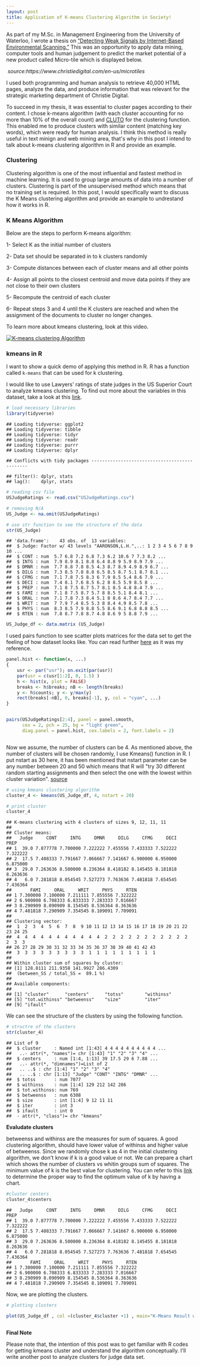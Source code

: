 ```yaml
---
layout: post
title: Application of K-means Clustering Algorithm in Society!
---
```


As part of my M.Sc. in Management Engineering from the University of Waterloo, I wrote a thesis on [“Detecting Weak Signals by Internet-Based Environmental Scanning.”](https://uwspace.uwaterloo.ca/bitstream/handle/10012/6314/Tabatabaei_Nasim.pdf?sequence=1) This was an opportunity to apply data mining, computer tools and human judgement to predict the market potential of a new product called Micro-tile which is displayed below.

<p>
    <img src="/images/micro-tile.png" alt>
    <em> source:https://www.christiedigital.com/en-us/microtiles </em>

</p>
I used both programming and human analysis to retrieve 40,000 HTML pages, analyze the data, and produce information that was relevant for the strategic marketing department of Christie Digital.

To succeed in my thesis, it was essential to cluster pages according to their content. I chose k-means algorithm (with each cluster accounting for no more than 10% of the overall count) and [CLUTO](http://glaros.dtc.umn.edu/gkhome/cluto/cluto/overview) for the clustering function. This enabled me to produce clusters with similar content (matching key words), which were ready for human analysis. I think this method is really useful in text minign and web mining area, that's why in this post I intend to talk about k-means clustering algorithm in R and provide an example.

### Clustering

Clustering algorithm is one of the most influential and fastest method in machine learning. It is used to group large amounts of data into a number of clusters. Clustering is part of the unsupervised method which means that no training set is required. In this post, I would specifically want to discuss the K Means clustering algorithm and provide an example to undrestand how it works in R.

### K Means Algorithm

Below are the steps to perform K-means algorithm:

1- Select K as the initial number of clusters

2- Data set should be separated in to k clusters randomly

3- Compute distances between each of cluster means and all other points

4- Assign all points to the closest centroid and move data points if they are not close to their own clusters

5- Recompute the centroid of each cluster

6- Repeat steps 3 and 4 until the K clusters are reached and when the assignment of the documents to cluster no longer changes.

To learn more about kmeans clustering, look at this video.

[![K-means clustering Algorithm](http://i3.ytimg.com/vi/vi/mtkWR8sx0NA/maxresdefault.jpg/hqdefault.jpg)](https://www.youtube.com/watch?v=mtkWR8sx0NA)

### kmeans in R

I want to show a quick demo of applying this method in R. R has a function called `k-means` that can be used for k clustering.

I would like to use Lawyers' ratings of state judges in the US Superior Court to analyze kmeans clustering. To find out more about the variables in this dataset, take a look at this [link](Lawyers'%20ratings%20of%20state%20judges%20in%20the%20US%20Superior%20Court).

``` r
# load necessary libraries
library(tidyverse)
```

    ## Loading tidyverse: ggplot2
    ## Loading tidyverse: tibble
    ## Loading tidyverse: tidyr
    ## Loading tidyverse: readr
    ## Loading tidyverse: purrr
    ## Loading tidyverse: dplyr

    ## Conflicts with tidy packages ----------------------------------------------

    ## filter(): dplyr, stats
    ## lag():    dplyr, stats

``` r
# reading csv file
USJudgeRatings <- read.csv("USJudgeRatings.csv")
```

``` r
# removing N/A 
US_Judge <- na.omit(USJudgeRatings)

# use str function to see the structure of the data
str(US_Judge)
```

    ## 'data.frame':    43 obs. of  13 variables:
    ##  $ Judge: Factor w/ 43 levels "AARONSON,L.H.",..: 1 2 3 4 5 6 7 8 9 10 ...
    ##  $ CONT : num  5.7 6.8 7.2 6.8 7.3 6.2 10.6 7 7.3 8.2 ...
    ##  $ INTG : num  7.9 8.9 8.1 8.8 6.4 8.8 9 5.9 8.9 7.9 ...
    ##  $ DMNR : num  7.7 8.8 7.8 8.5 4.3 8.7 8.9 4.9 8.9 6.7 ...
    ##  $ DILG : num  7.3 8.5 7.8 8.8 6.5 8.5 8.7 5.1 8.7 8.1 ...
    ##  $ CFMG : num  7.1 7.8 7.5 8.3 6 7.9 8.5 5.4 8.6 7.9 ...
    ##  $ DECI : num  7.4 8.1 7.6 8.5 6.2 8 8.5 5.9 8.5 8 ...
    ##  $ PREP : num  7.1 8 7.5 8.7 5.7 8.1 8.5 4.8 8.4 7.9 ...
    ##  $ FAMI : num  7.1 8 7.5 8.7 5.7 8 8.5 5.1 8.4 8.1 ...
    ##  $ ORAL : num  7.1 7.8 7.3 8.4 5.1 8 8.6 4.7 8.4 7.7 ...
    ##  $ WRIT : num  7 7.9 7.4 8.5 5.3 8 8.4 4.9 8.5 7.8 ...
    ##  $ PHYS : num  8.3 8.5 7.9 8.8 5.5 8.6 9.1 6.8 8.8 8.5 ...
    ##  $ RTEN : num  7.8 8.7 7.8 8.7 4.8 8.6 9 5 8.8 7.9 ...

``` r
US_Judge_df <- data.matrix (US_Judge)
```

I used pairs function to see scatter plots matrices for the data set to get the feeling of how dataset looks like. You can read further [here](http://stat.ethz.ch/R-manual/R-devel/library/graphics/html/pairs.html) as it was my reference.

``` r
panel.hist <- function(x, ...)
{
    usr <- par("usr"); on.exit(par(usr))
    par(usr = c(usr[1:2], 0, 1.5) )
    h <- hist(x, plot = FALSE)
    breaks <- h$breaks; nB <- length(breaks)
    y <- h$counts; y <- y/max(y)
    rect(breaks[-nB], 0, breaks[-1], y, col = "cyan", ...)
}


pairs(USJudgeRatings[2:4], panel = panel.smooth,
      cex = 2, pch = 25, bg = "light green",
      diag.panel = panel.hist, cex.labels = 2, font.labels = 2)
```

<p>
    <img src="/images/pairs.png" alt>

</p>

Now we assume, the number of clusters can be 4. As mentioned above, the number of clusters will be chosen randomly, I use Kmeans() function in R. I put nstart as 30 here, it has been mentioned that nstart parameter can be any number between 20 and 50 which means that R will "try 30 different random starting assignments and then select the one with the lowest within cluster variation". [source](https://datascienceplus.com/k-means-clustering-in-r/)

``` r
# using kmeans clustering algorithm
cluster_4 <- kmeans(US_Judge_df, 4, nstart = 20)

# print cluster
cluster_4
```

    ## K-means clustering with 4 clusters of sizes 9, 12, 11, 11
    ## 
    ## Cluster means:
    ##   Judge     CONT     INTG     DMNR     DILG     CFMG     DECI     PREP
    ## 1  39.0 7.877778 7.700000 7.222222 7.455556 7.433333 7.522222 7.322222
    ## 2  17.5 7.408333 7.791667 7.066667 7.141667 6.900000 6.950000 6.875000
    ## 3  29.0 7.263636 8.500000 8.236364 8.418182 8.145455 8.181818 8.263636
    ## 4   6.0 7.281818 8.054545 7.527273 7.763636 7.481818 7.654545 7.436364
    ##       FAMI     ORAL     WRIT     PHYS     RTEN
    ## 1 7.300000 7.100000 7.211111 7.855556 7.322222
    ## 2 6.900000 6.708333 6.833333 7.283333 7.016667
    ## 3 8.290909 8.090909 8.154545 8.536364 8.363636
    ## 4 7.481818 7.290909 7.354545 8.109091 7.709091
    ## 
    ## Clustering vector:
    ##  1  2  3  4  5  6  7  8  9 10 11 12 13 14 15 16 17 18 19 20 21 22 23 24 25 
    ##  4  4  4  4  4  4  4  4  4  4  4  2  2  2  2  2  2  2  2  2  2  2  2  3  3 
    ## 26 27 28 29 30 31 32 33 34 35 36 37 38 39 40 41 42 43 
    ##  3  3  3  3  3  3  3  3  3  1  1  1  1  1  1  1  1  1 
    ## 
    ## Within cluster sum of squares by cluster:
    ## [1] 128.8111 211.9358 141.9927 286.4309
    ##  (between_SS / total_SS =  89.1 %)
    ## 
    ## Available components:
    ## 
    ## [1] "cluster"      "centers"      "totss"        "withinss"    
    ## [5] "tot.withinss" "betweenss"    "size"         "iter"        
    ## [9] "ifault"

We can see the structure of the clusters by using the following function.

``` r
# structre of the clusters
str(cluster_4)
```

    ## List of 9
    ##  $ cluster     : Named int [1:43] 4 4 4 4 4 4 4 4 4 4 ...
    ##   ..- attr(*, "names")= chr [1:43] "1" "2" "3" "4" ...
    ##  $ centers     : num [1:4, 1:13] 39 17.5 29 6 7.88 ...
    ##   ..- attr(*, "dimnames")=List of 2
    ##   .. ..$ : chr [1:4] "1" "2" "3" "4"
    ##   .. ..$ : chr [1:13] "Judge" "CONT" "INTG" "DMNR" ...
    ##  $ totss       : num 7077
    ##  $ withinss    : num [1:4] 129 212 142 286
    ##  $ tot.withinss: num 769
    ##  $ betweenss   : num 6308
    ##  $ size        : int [1:4] 9 12 11 11
    ##  $ iter        : int 3
    ##  $ ifault      : int 0
    ##  - attr(*, "class")= chr "kmeans"

**Evaludate clusters**

betweenss and withinss are the measures for sum of squares. A good clustering algorithm, should have lower value of withinss and higher value of betweenss. Since we randomly chose k as 4 in the initial clustering algorithm, we don't know if k is a good value or not. We can prepare a chart which shows the number of clusters vs whitin groups sum of squares. The minimum value of k is the best value for clustering. You can refer to this [link](https://rstudio-pubs-static.s3.amazonaws.com/33876_1d7794d9a86647ca90c4f182df93f0e8.html) to determine the proper way to find the optimum value of k by having a chart.

``` r
#cluster centers
cluster_4$centers
```

    ##   Judge     CONT     INTG     DMNR     DILG     CFMG     DECI     PREP
    ## 1  39.0 7.877778 7.700000 7.222222 7.455556 7.433333 7.522222 7.322222
    ## 2  17.5 7.408333 7.791667 7.066667 7.141667 6.900000 6.950000 6.875000
    ## 3  29.0 7.263636 8.500000 8.236364 8.418182 8.145455 8.181818 8.263636
    ## 4   6.0 7.281818 8.054545 7.527273 7.763636 7.481818 7.654545 7.436364
    ##       FAMI     ORAL     WRIT     PHYS     RTEN
    ## 1 7.300000 7.100000 7.211111 7.855556 7.322222
    ## 2 6.900000 6.708333 6.833333 7.283333 7.016667
    ## 3 8.290909 8.090909 8.154545 8.536364 8.363636
    ## 4 7.481818 7.290909 7.354545 8.109091 7.709091

Now, we are plotting the clusters.

``` r
# plotting clusters

plot(US_Judge_df , col =(cluster_4$cluster +1) , main="K-Means Result with 4 Clusters", pch=20, cex=2)
```


<p>
    <img src="/images/cluster.png" alt>

</p>

**Final Note**

Please note that, the intention of this post was to get familiar with R codes for getting kmeans cluster and understand the algorithm conceptually. I'll write another post to analyze clusters for judge data set.
